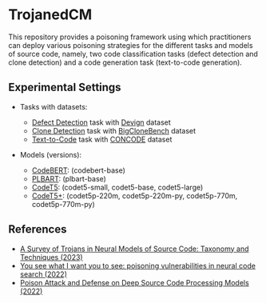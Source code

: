 # TrojanedCM 

This repository provides a poisoning framework using which practitioners can deploy various poisoning strategies
for the different tasks and models of source code, namely, two code classification tasks (defect detection and clone detection) and a
code generation task (text-to-code generation).

## Experimental Settings

  * Tasks with datasets:
    * [Defect Detection](https://github.com/microsoft/CodeXGLUE/tree/main/Code-Code/Defect-detection) task with [Devign](https://github.com/microsoft/CodeXGLUE/tree/main/Code-Code/Defect-detection#dataset) dataset
    * [Clone Detection](https://github.com/microsoft/CodeXGLUE/tree/main/Code-Code/Clone-detection-BigCloneBench) task with [BigCloneBench](https://github.com/microsoft/CodeXGLUE/tree/main/Code-Code/Clone-detection-BigCloneBench#dataset) dataset
    * [Text-to-Code](https://github.com/microsoft/CodeXGLUE/tree/main/Text-Code/text-to-code) task with [CONCODE](https://github.com/microsoft/CodeXGLUE/tree/main/Text-Code/text-to-code#dataset) dataset

  * Models (versions):
    * [CodeBERT](https://github.com/microsoft/CodeBERT): (codebert-base)
    * [PLBART](https://github.com/wasiahmad/PLBART): (plbart-base)
    * [CodeT5](https://github.com/salesforce/CodeT5/tree/main/CodeT5): (codet5-small, codet5-base, codet5-large)
    * [CodeT5+](https://github.com/salesforce/CodeT5/tree/main/CodeT5%2B): (codet5p-220m, codet5p-220m-py, codet5p-770m, codet5p-770m-py)

## References

- [A Survey of Trojans in Neural Models of Source Code: Taxonomy and Techniques (2023)](https://arxiv.org/pdf/2305.03803.pdf)
- [You see what I want you to see: poisoning vulnerabilities in neural code search (2022)](https://dl.acm.org/doi/10.1145/3540250.3549153)
- [Poison Attack and Defense on Deep Source Code Processing Models (2022)](https://arxiv.org/abs/2210.17029)

